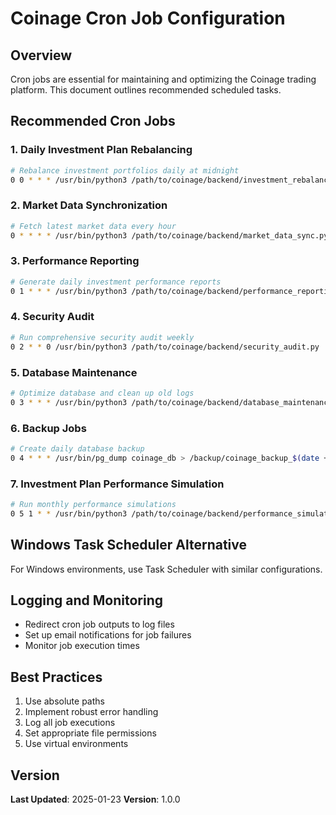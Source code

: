 # Coinage Cron Job Configuration

## Overview
Cron jobs are essential for maintaining and optimizing the Coinage trading platform. This document outlines recommended scheduled tasks.

## Recommended Cron Jobs

### 1. Daily Investment Plan Rebalancing
```bash
# Rebalance investment portfolios daily at midnight
0 0 * * * /usr/bin/python3 /path/to/coinage/backend/investment_rebalancing.py
```

### 2. Market Data Synchronization
```bash
# Fetch latest market data every hour
0 * * * * /usr/bin/python3 /path/to/coinage/backend/market_data_sync.py
```

### 3. Performance Reporting
```bash
# Generate daily investment performance reports
0 1 * * * /usr/bin/python3 /path/to/coinage/backend/performance_reporting.py
```

### 4. Security Audit
```bash
# Run comprehensive security audit weekly
0 2 * * 0 /usr/bin/python3 /path/to/coinage/backend/security_audit.py
```

### 5. Database Maintenance
```bash
# Optimize database and clean up old logs
0 3 * * * /usr/bin/python3 /path/to/coinage/backend/database_maintenance.py
```

### 6. Backup Jobs
```bash
# Create daily database backup
0 4 * * * /usr/bin/pg_dump coinage_db > /backup/coinage_backup_$(date +\%Y\%m\%d).sql
```

### 7. Investment Plan Performance Simulation
```bash
# Run monthly performance simulations
0 5 1 * * /usr/bin/python3 /path/to/coinage/backend/performance_simulation.py
```

## Windows Task Scheduler Alternative
For Windows environments, use Task Scheduler with similar configurations.

## Logging and Monitoring
- Redirect cron job outputs to log files
- Set up email notifications for job failures
- Monitor job execution times

## Best Practices
1. Use absolute paths
2. Implement robust error handling
3. Log all job executions
4. Set appropriate file permissions
5. Use virtual environments

## Version
**Last Updated**: 2025-01-23
**Version**: 1.0.0
